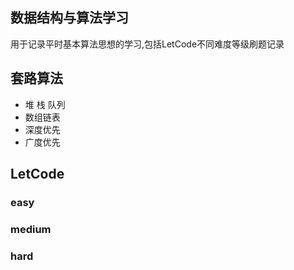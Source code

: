 ## 数据结构与算法学习

用于记录平时基本算法思想的学习,包括LetCode不同难度等级刷题记录

## 套路算法

- 堆  栈 队列
- 数组链表
- 深度优先
- 广度优先

## LetCode

### easy

### medium

### hard